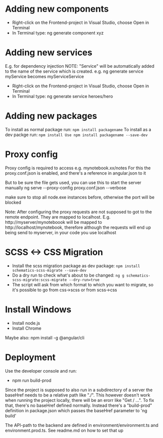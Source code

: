 # Adding new components
* Right-click on the Frontend-project in Visual Studio, choose Open in Terminal
* In Terminal type: ng generate component xyz

# Adding new services
E.g. for dependency injection
NOTE: "Service" will be automatically added to the name of the service which is created. e.g. ng generate service myService becomes myServiceService
* Right-click on the Frontend-project in Visual Studio, choose Open in Terminal
* In Terminal type: ng generate service heroes/hero

# Adding new packages
To install as normal package run: `npm install packagename`
To install as a dev packge run: `npm install Use npm install packagename --save-dev`

# Proxy config
Proxy config is required to access e.g. mynotebook.xx/notes
For this the proxy.conf.json is enabled, and there's a reference in angular.json to it

But to be sure the file gets used, you can use this to start the server manually
ng serve --proxy-config proxy.conf.json --verbose

make sure to stop all node.exe instances before, otherwise the port will be blocked

Note: After configuring the proxy requests are not supposed to got to the remote endpoint. They are mapped
to localhost. E.g. http://myserver/mynoteboook will be mapped to http://localhost/mynotebook, therefore
although the requests will end up being send to myserver, in your code you use localhost

# SCSS <-> CSS Migration
* Install the scss migration package as dev package: `npm install schematics-scss-migrate --save-dev`
* Do a dry run to check what's about to be changed: `ng g schematics-scss-migrate:scss-migrate --dry-run=true`
* The script will ask from which format to which you want to migrate, so it's possible to go from css->scss or from scss->css

# Install Windows
* Install node.js
* Install Chrome

Maybe also:  npm install -g @angular/cli

# Deployment
Use the developer console and run:
* npm run build-prod

Since the project is supposed to also run in a subdirectory of a server the baseHref needs to be a relative path like "./".
This however doesn't work when running the project locally, there will be an erorr like "Get / ...". To fix that, there's
no baseHref defined normally. Instead there's a "build-prod" definition in package.json which passes the baseHref parameter to 'ng build'

The API-path to the backend are defined in environment/environment.ts and environment.prod.ts. See readme.md on how to set that up
